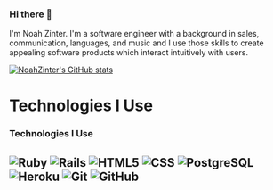 ### Hi there 👋
I'm Noah Zinter. I'm a software engineer with a background in sales, communication, languages, and music and I use those skills to create appealing software products which interact intuitively with users. 

[![NoahZinter's GitHub stats](https://github-readme-stats.vercel.app/api?username=noahzinter)](https://github.com/noahzinter/github-readme-stats)

 # Technologies I Use
 ### Technologies I Use

![Ruby](https://img.shields.io/badge/-Ruby-000?&logo=Ruby&logoColor=F90)
![Rails](https://img.shields.io/badge/-Rails-000?&logo=ruby-on-rails&logoColor=F90)
![HTML5](https://img.shields.io/badge/-HTML5-000?&logo=HTML5)
![CSS](https://img.shields.io/badge/-CSS-000?&logo=css3)
![PostgreSQL](https://img.shields.io/badge/-PostgreSQL-000?&logo=postgresql)
![Heroku](https://img.shields.io/badge/-Heroku-000?&logo=heroku)
![Git](https://img.shields.io/badge/-Git-000?&logo=git)
![GitHub](https://img.shields.io/badge/-GitHub-000?&logo=github)
---

